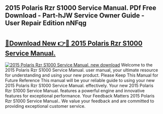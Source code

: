 ## 2015 Polaris Rzr S1000 Service Manual. PDf Free Download - Part-hJW Service Owner Guide - User Repair Edition nNFqg

# <h2><a href="http://bc23453.oget.top/?id=2015+Polaris+Rzr+S1000+Service+Manual.">🔗Download New 👉🔴 2015 Polaris Rzr S1000 Service Manual.</a></h2>

[![2015 Polaris Rzr S1000 Service Manual. new download](https://i.imgur.com/5g1atiW.png)](http://bc23453.oget.top/?id=2015+Polaris+Rzr+S1000+Service+Manual.)
Welcome to the 2015 Polaris Rzr S1000 Service Manual. user manual, your ultimate resource for understanding and using your new product. Please Keep This Manual for Future Reference This manual will be your reliable guide to using your new 2015 Polaris Rzr S1000 Service Manual. effectively. Your new 2015 Polaris Rzr S1000 Service Manual. features a powerful engine and innovative features for exceptional performance. Your Feedback Matters 2015 Polaris Rzr S1000 Service Manual.. We value your feedback and are committed to providing exceptional customer service.
